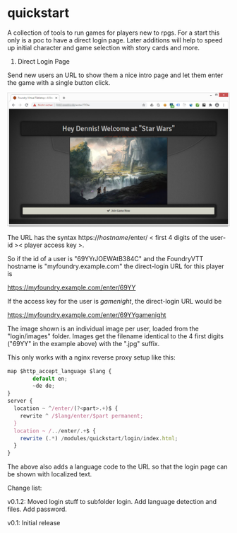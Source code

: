 # quickstart
A collection of tools to run games for players new to rpgs.
For a start this only is a poc to have a direct login page. Later additions will help to speed up initial character and game selection with story cards and more.

1) Direct Login Page

Send new users an URL to show them a nice intro page and let them enter the game with a single button click.

![Sample direct login page](https://github.com/luvolondon/quickstart/blob/main/screen1.jpg)


The URL has the syntax https://<i>hostname</i>/enter/ < first 4 digits of the user-id >< player access key >.
  
So if the id of a user is "69YYrJOEWAtB384C" and the FoundryVTT hostname is "myfoundry.example.com" the direct-login URL for this player is

https://myfoundry.example.com/enter/69YY

If the access key for the user is <i>gamenight</i>, the direct-login URL would be

https://myfoundry.example.com/enter/69YYgamenight

The image shown is an individual image per user, loaded from the "login/images" folder. Images get the filename identical to the 4 first digits ("69YY" in the example above) with the ".jpg" suffix.

This only works with a nginx reverse proxy setup like this:
```javascript
map $http_accept_language $lang {
        default en;
        ~de de;
}
server {
  location ~ ^/enter/(?<part>.+)$ {
    rewrite ^ /$lang/enter/$part permanent;
  }
  location ~ /../enter/.+$ {
    rewrite (.*) /modules/quickstart/login/index.html;
  }
}
  ``` 
The above also adds a language code to the URL so that the login page can be shown with localized text. 

Change list:

v0.1.2:
Moved login stuff to subfolder login. Add language detection and files. Add password.

v0.1:
Initial release
